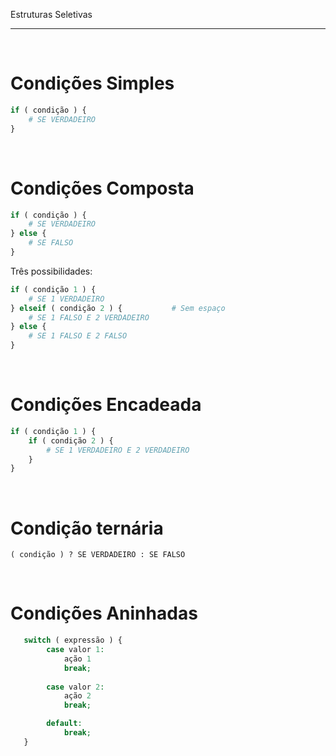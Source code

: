 Estruturas Seletivas
***
<br/>
 
# Condições Simples		

```php
if ( condição ) {
    # SE VERDADEIRO
}
```
 
<br/>
 
# Condições Composta		

```php
if ( condição ) {
    # SE VERDADEIRO
} else {
    # SE FALSO
}
```

Três possibilidades:  

```php
if ( condição 1 ) {
    # SE 1 VERDADEIRO
} elseif ( condição 2 ) {           # Sem espaço
    # SE 1 FALSO E 2 VERDADEIRO
} else {
    # SE 1 FALSO E 2 FALSO
}
```
 
<br/>
 
# Condições Encadeada		

```php
if ( condição 1 ) {
    if ( condição 2 ) {
        # SE 1 VERDADEIRO E 2 VERDADEIRO
    }
}
```
 
<br/>
 
# Condição ternária		

`( condição ) ? SE VERDADEIRO : SE FALSO`
 
<br/>
 
# Condições Aninhadas		

```php
   switch ( expressão ) {
        case valor 1: 
            ação 1
            break;
 
        case valor 2: 
            ação 2
            break;

        default:
            break;
   }
```